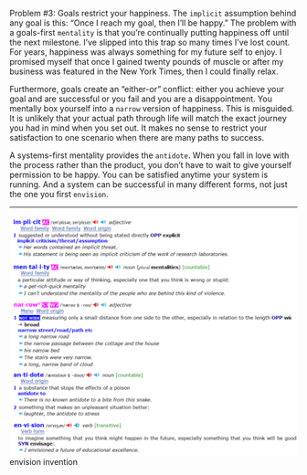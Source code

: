 Problem #3: Goals restrict your happiness.
The `implicit` assumption behind any goal is this: “Once I reach my
goal, then I’ll be happy.” The problem with a goals-first `mentality` is
that you’re continually putting happiness off until the next milestone.
I’ve slipped into this trap so many times I’ve lost count. For years,
happiness was always something for my future self to enjoy. I
promised myself that once I gained twenty pounds of muscle or after
my business was featured in the New York Times, then I could finally
relax.

Furthermore, goals create an “either-or” conflict: either you achieve
your goal and are successful or you fail and you are a disappointment.
You mentally box yourself into a `narrow` version of happiness. This is
misguided. It is unlikely that your actual path through life will match
the exact journey you had in mind when you set out. It makes no sense
to restrict your satisfaction to one scenario when there are many paths
to success.

A systems-first mentality provides the `antidote`. When you fall in
love with the process rather than the product, you don’t have to wait to
give yourself permission to be happy. You can be satisfied anytime
your system is running. And a system can be successful in many
different forms, not just the one you first `envision`.

---
 ![alt text](source/P29-2.png "Output Vacabulary")
envision invention
